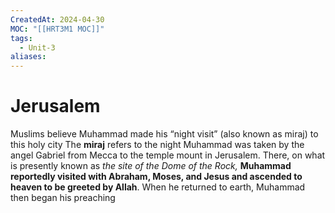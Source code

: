 ```yaml
---
CreatedAt: 2024-04-30
MOC: "[[HRT3M1 MOC]]"
tags:
  - Unit-3
aliases: 
---
```

# Jerusalem
Muslims believe Muhammad made his “night visit” (also known as miraj) to this holy city
The **miraj** refers to the night Muhammad was taken by the angel Gabriel from Mecca to the temple mount in Jerusalem. There, on what is presently known as *the site of the Dome of the Rock,* **Muhammad reportedly visited with Abraham, Moses, and Jesus and ascended to heaven to be greeted by Allah**.
When he returned to earth, Muhammad then began his preaching
